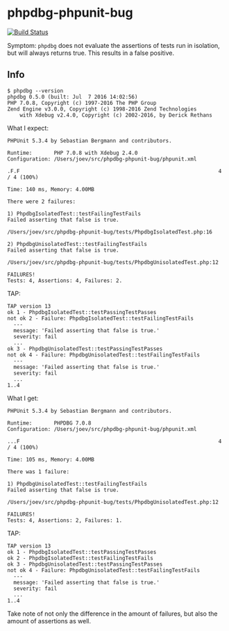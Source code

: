# phpdbg-phpunit-bug
[![Build Status](https://travis-ci.org/JosephViolago/phpdbg-phpunit-bug.svg?branch=master)](https://travis-ci.org/JosephViolago/phpdbg-phpunit-bug)


Symptom: `phpdbg` does not evaluate the assertions of tests run in isolation, but will always returns true.
This results in a false positive.

## Info

```
$ phpdbg --version
phpdbg 0.5.0 (built: Jul  7 2016 14:02:56)
PHP 7.0.8, Copyright (c) 1997-2016 The PHP Group
Zend Engine v3.0.0, Copyright (c) 1998-2016 Zend Technologies
    with Xdebug v2.4.0, Copyright (c) 2002-2016, by Derick Rethans

```

What I expect:

```
PHPUnit 5.3.4 by Sebastian Bergmann and contributors.

Runtime:       PHP 7.0.8 with Xdebug 2.4.0
Configuration: /Users/joev/src/phpdbg-phpunit-bug/phpunit.xml

.F.F                                                                4 / 4 (100%)

Time: 140 ms, Memory: 4.00MB

There were 2 failures:

1) PhpdbgIsolatedTest::testFailingTestFails
Failed asserting that false is true.

/Users/joev/src/phpdbg-phpunit-bug/tests/PhpdbgIsolatedTest.php:16

2) PhpdbgUnisolatedTest::testFailingTestFails
Failed asserting that false is true.

/Users/joev/src/phpdbg-phpunit-bug/tests/PhpdbgUnisolatedTest.php:12

FAILURES!
Tests: 4, Assertions: 4, Failures: 2.
```

TAP:

```
TAP version 13
ok 1 - PhpdbgIsolatedTest::testPassingTestPasses
not ok 2 - Failure: PhpdbgIsolatedTest::testFailingTestFails
  ---
  message: 'Failed asserting that false is true.'
  severity: fail
  ...
ok 3 - PhpdbgUnisolatedTest::testPassingTestPasses
not ok 4 - Failure: PhpdbgUnisolatedTest::testFailingTestFails
  ---
  message: 'Failed asserting that false is true.'
  severity: fail
  ...
1..4
```

What I get:

```
PHPUnit 5.3.4 by Sebastian Bergmann and contributors.

Runtime:       PHPDBG 7.0.8
Configuration: /Users/joev/src/phpdbg-phpunit-bug/phpunit.xml

...F                                                                4 / 4 (100%)

Time: 105 ms, Memory: 4.00MB

There was 1 failure:

1) PhpdbgUnisolatedTest::testFailingTestFails
Failed asserting that false is true.

/Users/joev/src/phpdbg-phpunit-bug/tests/PhpdbgUnisolatedTest.php:12

FAILURES!
Tests: 4, Assertions: 2, Failures: 1.
```

TAP:

```
TAP version 13
ok 1 - PhpdbgIsolatedTest::testPassingTestPasses
ok 2 - PhpdbgIsolatedTest::testFailingTestFails
ok 3 - PhpdbgUnisolatedTest::testPassingTestPasses
not ok 4 - Failure: PhpdbgUnisolatedTest::testFailingTestFails
  ---
  message: 'Failed asserting that false is true.'
  severity: fail
  ...
1..4
```

Take note of not only the difference in the amount of failures, but also the amount of assertions as well.

